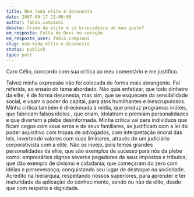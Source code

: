 ```yaml
---
title: Nem toda elite é desonesta
date: 2007-09-17 21:00:00
author: fabio.campioni
debate: Crime da elite é só brincadeira de mau gosto?
em_resposta: Falta de Deus no coração.
em_resposta_user: fabio.campioni
slug: nem-toda-elite-e-desonesta
status: publish 
type: post
---
```


Caro Célio, concordo com sua crítica ao meu comentário e me justifico.  

Talvez minha expressão não foi colocada de forma mais abrangente. Foi referida, ao ensaio do tema abordado. Não quis enfatizar, que todo dinheiro da elite, é de forma desonesta, mas sim, que se esquecem da sensibilidade social, e usam o poder do capital, para atos humilhantes e inescrupulosos. Minha crítica também é direcionada à mídia, que produz programas inúteis, que fabricam falsos ídolos , que criam, idolatram e premiam personalidades e que divertem a plebe desinformada. Minha crítica vai para indivíduos que ficam cegos com seus erros e de seus familiares, se justificam com a lei do poder aquisitivo com tropas de advogados, com interpretação imoral das leis, invertendo valores com suas liminares, através de um judiciário corporativista com a elite. Não os invejo, pois temos grandes personalidades da elite, que são exemplos de sucesso para nós da plebe como: empresários dignos severos pagadores de seus impostos e tributos; que dão exemplo de civismo e cidadania; que começaram do zero com idéias e perseverança; conquistando seu lugar de destaque na sociedade. Acredito na hierarquia, respeitando nossos superiores, para aprender e ter maturidade da aplicação do conhecimento, sendo ou não da elite, desde que com respeito e dignidade.
